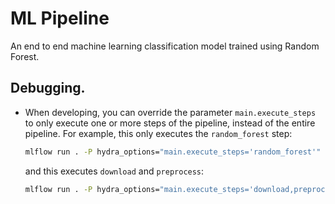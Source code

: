 
# ML Pipeline
An end to end machine learning classification model trained using Random Forest.

## Debugging.  
* When developing, you can override the parameter ``main.execute_steps`` to only execute one or
  more steps of the pipeline, instead of the entire pipeline. 
  For example, this only executes the ``random_forest`` step:
  ```bash
  mlflow run . -P hydra_options="main.execute_steps='random_forest'"
  ```
  and this executes ``download`` and ``preprocess``:
  ```bash
  mlflow run . -P hydra_options="main.execute_steps='download,preprocess'"
  ```
